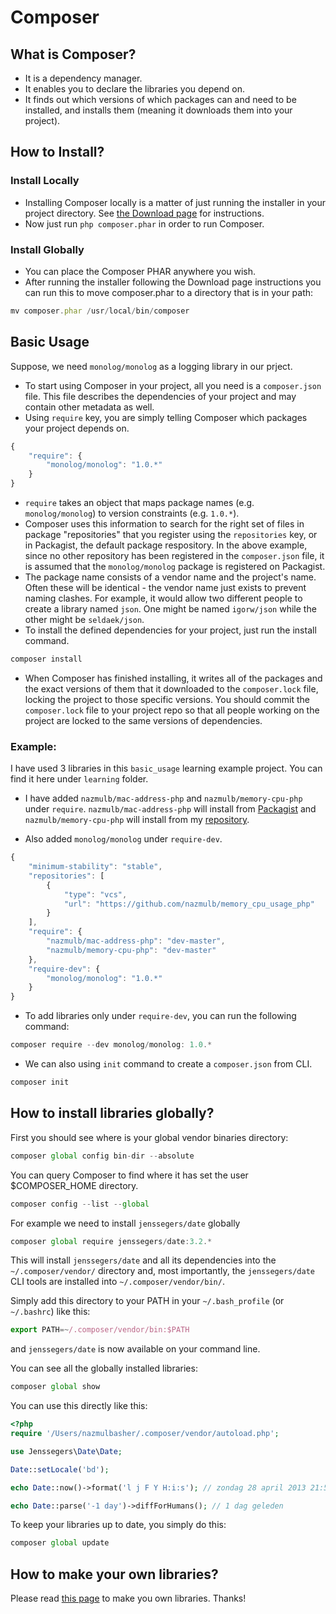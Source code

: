 # Composer

## What is Composer?
- It is a dependency manager.
- It enables you to declare the libraries you depend on.
- It finds out which versions of which packages can and need to be installed, and installs them (meaning it downloads them into your project).

## How to Install?
### Install Locally
- Installing Composer locally is a matter of just running the installer in your project directory. See <a href="https://getcomposer.org/download/">the Download page</a> for instructions.
- Now just run `php composer.phar` in order to run Composer.

### Install Globally
- You can place the Composer PHAR anywhere you wish.
- After running the installer following the Download page instructions you can run this to move composer.phar to a directory that is in your path:

```js
mv composer.phar /usr/local/bin/composer
```

## Basic Usage
Suppose, we need `monolog/monolog` as a logging library in our prject.

- To start using Composer in your project, all you need is a `composer.json` file. This file describes the dependencies of your project and may contain other metadata as well.
- Using `require` key, you are simply telling Composer which packages your project depends on.

```js
{
    "require": {
        "monolog/monolog": "1.0.*"
    }
}
```
- `require` takes an object that maps package names (e.g. `monolog/monolog`) to version constraints (e.g. `1.0.*`).
- Composer uses this information to search for the right set of files in package "repositories" that you register using the `repositories` key, or in Packagist, the default package respository. In the above example, since no other repository has been registered in the `composer.json` file, it is assumed that the `monolog/monolog` package is registered on Packagist.
- The package name consists of a vendor name and the project's name. Often these will be identical - the vendor name just exists to prevent naming clashes. For example, it would allow two different people to create a library named `json`. One might be named `igorw/json` while the other might be `seldaek/json`.
- To install the defined dependencies for your project, just run the install command.

```js
composer install
```
- When Composer has finished installing, it writes all of the packages and the exact versions of them that it downloaded to the `composer.lock` file, locking the project to those specific versions. You should commit the `composer.lock` file to your project repo so that all people working on the project are locked to the same versions of dependencies.

### Example:
I have used 3 libraries in this `basic_usage` learning example project. You can find it here under `learning` folder. 

- I have added `nazmulb/mac-address-php` and `nazmulb/memory-cpu-php` under `require`. `nazmulb/mac-address-php` will install from <a href="https://packagist.org/packages/nazmulb/mac-address-php">Packagist</a> and `nazmulb/memory-cpu-php` will install from my <a href="https://github.com/nazmulb/memory_cpu_usage_php">repository</a>.

- Also added `monolog/monolog` under `require-dev`.

```js
{
    "minimum-stability": "stable",
    "repositories": [
        {
            "type": "vcs",
            "url": "https://github.com/nazmulb/memory_cpu_usage_php"
        }
    ],
    "require": {
        "nazmulb/mac-address-php": "dev-master",
        "nazmulb/memory-cpu-php": "dev-master"
    },
    "require-dev": {
        "monolog/monolog": "1.0.*"
    }
}
```
- To add libraries only under `require-dev`, you can run the following command:

```js
composer require --dev monolog/monolog: 1.0.*
```
- We can also using `init` command to create a `composer.json` from CLI.

```js
composer init
```

## How to install libraries globally?

First you should see where is your global vendor binaries directory:

```js
composer global config bin-dir --absolute
```

You can query Composer to find where it has set the user $COMPOSER_HOME directory.

```js
composer config --list --global
```

For example we need to install `jenssegers/date` globally

```js
composer global require jenssegers/date:3.2.*
```

This will install `jenssegers/date` and all its dependencies into the `~/.composer/vendor/` directory and, most importantly, the `jenssegers/date` CLI tools are installed into `~/.composer/vendor/bin/`.

Simply add this directory to your PATH in your `~/.bash_profile` (or `~/.bashrc`) like this:

```js
export PATH=~/.composer/vendor/bin:$PATH
```

and `jenssegers/date` is now available on your command line.

You can see all the globally installed libraries:

```js
composer global show
```

You can use this directly like this:

```php
<?php
require '/Users/nazmulbasher/.composer/vendor/autoload.php';

use Jenssegers\Date\Date;

Date::setLocale('bd');

echo Date::now()->format('l j F Y H:i:s'); // zondag 28 april 2013 21:58:16

echo Date::parse('-1 day')->diffForHumans(); // 1 dag geleden
```

To keep your libraries up to date, you simply do this:

```js
composer global update
```

## How to make your own libraries?
Please read <a href="https://getcomposer.org/doc/02-libraries.md">this page</a> to make you own libraries. Thanks!